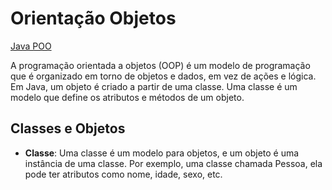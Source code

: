 # Orientação Objetos

[Java POO](https://www.w3schools.com/java/java_oop.asp)

A programação orientada a objetos (OOP) é um modelo de programação que é organizado em torno de objetos e dados, em vez de ações e lógica. Em Java, um objeto é criado a partir de uma classe. Uma classe é um modelo que define os atributos e métodos de um objeto.

## Classes e Objetos

- **Classe**: Uma classe é um modelo para objetos, e um objeto é uma instância de uma classe. Por exemplo, uma classe chamada Pessoa, ela pode ter atributos como nome, idade, sexo, etc.
